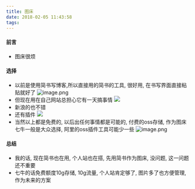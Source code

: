 ```yaml
---
title: 图床
date: 2018-02-05 11:43:58
tags:
---
```

#### 前言
* 图床很烦
#### 选择
* 以前是使用简书写博客,所以直接用的简书的工具, 很好用, 在书写界面直接粘贴就好了
![image.png](http://upload-images.jianshu.io/upload_images/4832809-2876c221cb768073.png?imageMogr2/auto-orient/strip%7CimageView2/2/w/1240)
* 但现在用在自己网站总担心它有一天搞事情
![](http://ww1.sinaimg.cn/large/ae2fc08fgy1fo5f8366ldj20ll0e33zd.jpg)
* 新浪的也不错
* 还有插件
![](http://ww1.sinaimg.cn/mw690/ae2fc08fgy1fo5fmjf647j20ls0e7aan.jpg)
* 当然以上都是免费的, 以后出任何事情都是可能的, 付费的oss存储, 作为图床七牛一般是大众选择, 阿里的oss插件工具可能少一些
![image.png](http://upload-images.jianshu.io/upload_images/4832809-6303e7f17310272b.png?imageMogr2/auto-orient/strip%7CimageView2/2/w/1240)
#### 总结
* 我的话, 现在简书也在用, 个人站也在搭, 先用简书作为图床, 没问题, 这一问题还不重要
* 七牛的话免费额度10g存储, 10g流量, 个人站肯定够了, 图片多了也方便管理, 作为未来的方案